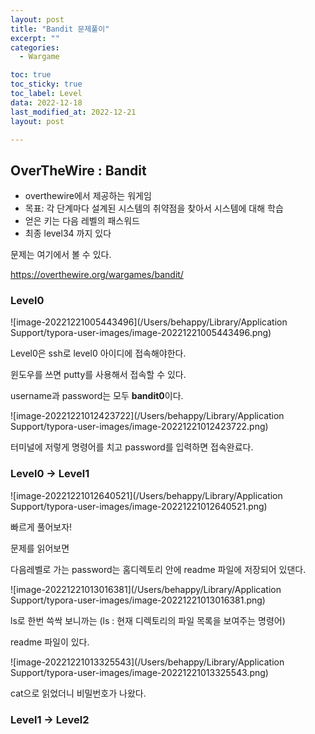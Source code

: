 ```yaml
---
layout: post
title: "Bandit 문제풀이"
excerpt: ""
categories:
  - Wargame

toc: true
toc_sticky: true
toc_label: Level
data: 2022-12-18
last_modified_at: 2022-12-21
layout: post

---
```


## OverTheWire : Bandit

- overthewire에서 제공하는 워게임
- 목표: 각 단계마다 설계된 시스템의 취약점을 찾아서 시스템에 대해 학습
- 얻은 키는 다음 레벨의 패스워드
- 최종 level34 까지 있다

문제는 여기에서 볼 수 있다.

https://overthewire.org/wargames/bandit/



### Level0

![image-20221221005443496](/Users/behappy/Library/Application Support/typora-user-images/image-20221221005443496.png)

Level0은 ssh로 level0 아이디에 접속해야한다.

윈도우를 쓰면 putty를 사용해서 접속할 수 있다.

username과 password는 모두 **bandit0**이다.



![image-20221221012423722](/Users/behappy/Library/Application Support/typora-user-images/image-20221221012423722.png)

터미널에 저렇게 명령어를 치고 password를 입력하면 접속완료다.



### Level0 → Level1

![image-20221221012640521](/Users/behappy/Library/Application Support/typora-user-images/image-20221221012640521.png)

빠르게 풀어보자!

문제를 읽어보면 

다음레벨로 가는 password는 홈디렉토리 안에 readme 파일에 저장되어 있댄다.

![image-20221221013016381](/Users/behappy/Library/Application Support/typora-user-images/image-20221221013016381.png)

ls로 한번 쓱싹 보니까는 (ls : 현재 디렉토리의 파일 목록을 보여주는 명령어)

readme 파일이 있다.

![image-20221221013325543](/Users/behappy/Library/Application Support/typora-user-images/image-20221221013325543.png)

cat으로 읽었더니 비밀번호가 나왔다.


### Level1 → Level2
